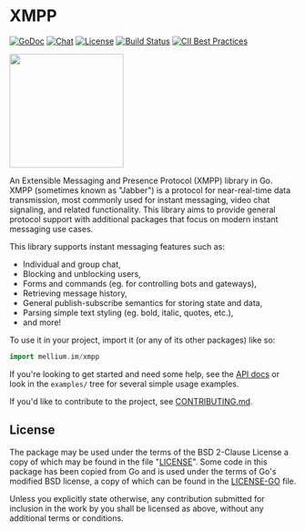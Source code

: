 # XMPP

[![GoDoc](https://godoc.org/mellium.im/xmpp?status.svg)][docs]
[![Chat](https://img.shields.io/badge/XMPP-users@mellium.chat-orange.svg)](https://mellium.chat)
[![License](https://img.shields.io/badge/license-FreeBSD-blue.svg)](https://opensource.org/licenses/BSD-2-Clause)
[![Build Status](https://builds.sr.ht/~samwhited/xmpp.svg)](https://builds.sr.ht/~samwhited/xmpp?)
[![CII Best Practices](https://bestpractices.coreinfrastructure.org/projects/6086/badge)](https://bestpractices.coreinfrastructure.org/projects/6086)

<a href="https://opencollective.com/mellium" alt="Donate on Open Collective"><img src="https://opencollective.com/mellium/donate/button@2x.png?color=blue" width="200"/></a>


An Extensible Messaging and Presence Protocol (XMPP) library in Go.
XMPP (sometimes known as "Jabber") is a protocol for near-real-time data
transmission, most commonly used for instant messaging, video chat signaling,
and related functionality.
This library aims to provide general protocol support with additional packages
that focus on modern instant messaging use cases.

This library supports instant messaging features such as:

- Individual and group chat,
- Blocking and unblocking users,
- Forms and commands (eg. for controlling bots and gateways),
- Retrieving message history,
- General publish-subscribe semantics for storing state and data,
- Parsing simple text styling (eg. bold, italic, quotes, etc.),
- and more!

To use it in your project, import it (or any of its other packages) like so:

```go
import mellium.im/xmpp
```

If you're looking to get started and need some help, see the [API docs][docs] or
look in the `examples/` tree for several simple usage examples.

If you'd like to contribute to the project, see [CONTRIBUTING.md].


## License

The package may be used under the terms of the BSD 2-Clause License a copy of
which may be found in the file "[LICENSE]".
Some code in this package has been copied from Go and is used under the terms of
Go's modified BSD license, a copy of which can be found in the [LICENSE-GO]
file.

Unless you explicitly state otherwise, any contribution submitted for inclusion
in the work by you shall be licensed as above, without any additional terms or
conditions.


[docs]: https://pkg.go.dev/mellium.im/xmpp
[CONTRIBUTING.md]: https://mellium.im/docs/CONTRIBUTING
[LICENSE]: https://github.com/mellium/xmpp/blob/main/LICENSE
[LICENSE-GO]: https://github.com/mellium/xmpp/blob/main/LICENSE-GO
